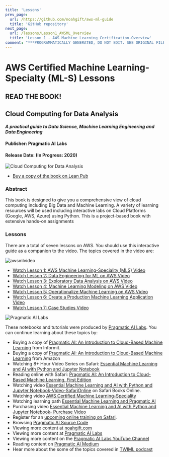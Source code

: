 ```yaml
---
title: 'Lessons'
prev_page:
  url: /https://github.com/noahgift/aws-ml-guide
  title: 'GitHub repository'
next_page:
  url: /lessons/Lesson1_AWSML_Overview
  title: 'Lesson 1 - AWS Machine Learning Certification-Overview'
comment: "***PROGRAMMATICALLY GENERATED, DO NOT EDIT. SEE ORIGINAL FILES IN /content***"
---
```

# AWS Certified Machine Learning-Specialty (ML-S) Lessons

## READ THE BOOK!

## Cloud Computing for Data Analysis
#### *A practical guide to Data Science, Machine Learning Engineering and Data Engineering*
#### Publisher:  Pragmatic AI Labs
#### Release Date: (In Progress: 2020) 

![Cloud Computing for Data Analysis](https://d2sofvawe08yqg.cloudfront.net/cloud4data/hero2x?1578933644)

* [Buy a copy of the book on Lean Pub](http://leanpub.com/cloud4data/c/QQHmxC0wrbo5) 

### Abstract
This book is designed to give you a comprehensive view of cloud computing including Big Data and Machine Learning. A variety of learning resources will be used including interactive labs on Cloud Platforms (Google, AWS, Azure) using Python. This is a project-based book with extensive hands-on assignments


### Lessons
There are a total of seven lessons on AWS.  You should use this interactive guide as a companion to the video.  The topics covered in the video are:

![awsmlvideo](https://user-images.githubusercontent.com/58792/54616901-a4bf0580-4a1d-11e9-8d46-a9d982b96f07.png)

* [Watch Lesson 1:  AWS Machine Learning-Speciality (MLS) Video](https://learning.oreilly.com/videos/aws-certified-machine/9780135556597/9780135556597-ACML_01_01_00)
* [Watch Lesson 2:  Data Engineering for ML on AWS Video](https://learning.oreilly.com/videos/aws-certified-machine/9780135556597/9780135556597-ACML_01_02_00)
* [Watch Lesson 3:  Exploratory Data Analysis on AWS Video](https://learning.oreilly.com/videos/aws-certified-machine/9780135556597/9780135556597-ACML_01_03_00)
* [Watch Lesson 4:  Machine Learning Modeling on AWS Video](https://learning.oreilly.com/videos/aws-certified-machine/9780135556597/9780135556597-ACML_01_04_00)
* [Watch Lesson 5:  Operationalize Machine Learning on AWS Video](https://learning.oreilly.com/videos/aws-certified-machine/9780135556597/9780135556597-ACML_01_05_00)
* [Watch Lesson 6:  Create a Production Machine Learning Application Video](https://learning.oreilly.com/videos/aws-certified-machine/9780135556597/9780135556597-ACML_01_06_00)
* [Watch Lesson 7:  Case Studies Video](https://learning.oreilly.com/videos/aws-certified-machine/9780135556597/9780135556597-ACML_01_07_00)

![Pragmatic AI Labs](https://paiml.com/images/logo_with_slogan_white_background.png)

These notebooks and tutorials were produced by [Pragmatic AI Labs](https://paiml.com/).  You can continue learning about these topics by:

*   Buying a copy of [Pragmatic AI: An Introduction to Cloud-Based Machine Learning](http://www.informit.com/store/pragmatic-ai-an-introduction-to-cloud-based-machine-9780134863863) from Informit.
*   Buying a copy of  [Pragmatic AI: An Introduction to Cloud-Based Machine Learning](https://www.amazon.com/Pragmatic-AI-Introduction-Cloud-Based-Learning/dp/0134863860) from Amazon
*   Watching 8+ Hour Video Series on Safari: [Essential Machine Learning and AI with Python and Jupyter Notebook](https://www.safaribooksonline.com/videos/essential-machine-learning/9780135261118)
*   Reading online with Safari:  [Pragmatic AI: An Introduction to Cloud-Based Machine Learning, First Edition](https://www.safaribooksonline.com/library/view/pragmatic-ai-an/9780134863924/)
*  Watching video [Essential Machine Learning and AI with Python and Jupyter Notebook-Video-SafariOnline](https://www.safaribooksonline.com/videos/essential-machine-learning/9780135261118) on Safari Books Online.
*  Watching video [AWS Certified Machine Learning-Speciality](https://learning.oreilly.com/videos/aws-certified-machine/9780135556597)
*  Watching learning path [Essential Machine Learning and Pragmatic AI](https://learning.oreilly.com/learning-paths/learning-path-essential/9780135747193/)
* Purchasing video [Essential Machine Learning and AI with Python and Jupyter Notebook- Purchase Video](http://www.informit.com/store/essential-machine-learning-and-ai-with-python-and-jupyter-9780135261095)
*   Register for an [upcoming online training on Safari](https://www.safaribooksonline.com/search/?query=noah%20gift).
*   Browsing [Pragmatic AI Source Code](https://github.com/noahgift/pragmaticai)
*   Viewing more content at [noahgift.com](https://noahgift.com/)
*   Viewing more content at [Pragmatic AI Labs](https://paiml.com/)
*   Viewing more content on the [Pragmatic AI Labs YouTube Channel](https://www.youtube.com/channel/UCNDfiL0D1LUeKWAkRE1xO5Q)
*   Reading content on [Pragmatic AI Medium](https://medium.com/pragmatic-ai-labs)
*   Hear more about the some of the topics covered in [TWIML podcast](https://twimlai.com/twiml-talk-158-growth-hacking-sports-w-machine-learning-with-noah-gift/)
